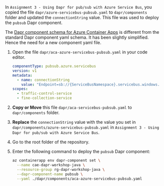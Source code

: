 In `Assignment 3 - Using Dapr for pub/sub with Azure Service Bus`, you copied the file `dapr/azure-servicebus-pubsub.yaml` to `dapr/components` folder and updated the `connectionString` value. This file was used to deploy the `pubsub` Dapr component.

The [Dapr component schema for Azure Container Apps](https://learn.microsoft.com/en-us/azure/container-apps/dapr-overview?tabs=bicep1%2Cyaml#component-schema) is different from the standard Dapr component yaml schema. It has been slightly simplified. Hence the need for a new component yaml file.

1. Open the file `dapr/aca-azure-servicebus-pubsub.yaml` in your code editor.

    ```yaml
    componentType: pubsub.azure.servicebus
    version: v1
    metadata:
      - name: connectionString
        value: "Endpoint=sb://{ServiceBusNamespace}.servicebus.windows.net/;SharedAccessKeyName={PolicyName};SharedAccessKey={Key};EntityPath={ServiceBus}"
    scopes:
      - traffic-control-service
      - fine-collection-service
    ```

2. **Copy or Move** this file `dapr/aca-servicebus-pubsub.yaml` to `dapr/components` folder.

3. **Replace** the `connectionString` value with the value you set in `dapr/components/azure-servicebus-pubsub.yaml` in `Assignment 3 - Using Dapr for pub/sub with Azure Service Bus`.

4. Go to the root folder of the repository.

5. Enter the following command to deploy the `pubsub` Dapr component:

    ```bash
    az containerapp env dapr-component set \
      --name cae-dapr-workshop-java \
      --resource-group rg-dapr-workshop-java \
      --dapr-component-name pubsub \
      --yaml ./dapr/components/aca-azure-servicebus-pubsub.yaml
    ```
